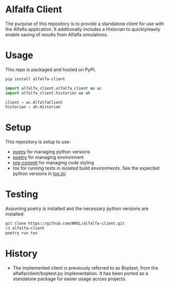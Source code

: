 # Alfalfa Client

The purpose of this repository is to provide a standalone client for use with the Alfalfa application.  It additionally includes a Historian to quickly/easily enable saving of results from Alfalfa simulations.

# Usage

This repo is packaged and hosted on PyPI.

```bash
pip install alfalfa-client
```

```python
import alfalfa_client.alfalfa_client as ac
import alfalfa_client.historian as ah

client = ac.AlfalfaClient
historian = ah.Historian
```

# Setup
This repository is setup to use:
- [pyenv](https://github.com/pyenv/pyenv#installation) for managing python versions
- [poetry](https://python-poetry.org/docs/#installation) for managing environment
- [pre-commit](https://pre-commit.com/#install) for managing code styling
- tox for running tests in isolated build environments.  See the expected python versions in [tox.ini](./tox.ini)

# Testing
Assuming poetry is installed and the necessary python versions are installed:
```bash
git clone https://github.com/NREL/alfalfa-client.git
cd alfalfa-client
poetry run tox
```


# History
- The implemented client is previously referred to as Boptest, from the alfalfa/client/boptest.py implementation.  It has been ported as a standalone package for easier usage across projects.
